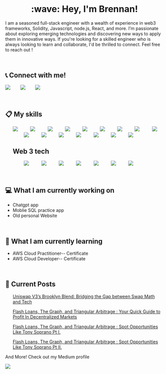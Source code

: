 

<br/>

<h1 align="center">
:wave: Hey, I'm Brennan!
</h1>
<p align="left">
I am a seasoned full-stack engineer with a wealth of experience in web3 frameworks, Solidity, Javascript, node.js, React, and more. I’m passionate about exploring emerging technologies and discovering new ways to apply them in innovative ways. If you're looking for a skilled engineer who is always looking to learn and collaborate, I'd be thrilled to connect. Feel free to reach out !
</p>


<br>


:telephone_receiver: Connect with me!
----

<p align="center">

[<img src="https://img.shields.io/badge/LinkedIn-0077B5?style=for-the-badge&logo=linkedin&logoColor=white" />](https://www.linkedin.com/in/brennan-skinner-642783a3/)&nbsp;&nbsp;&nbsp;&nbsp;&nbsp;&nbsp;&nbsp;&nbsp;[<img src="https://img.shields.io/badge/Medium-12100E?style=for-the-badge&logo=medium&logoColor=white" />](https://medium.com/@bgskinner3)&nbsp;&nbsp;&nbsp;&nbsp;&nbsp;&nbsp;&nbsp;&nbsp;[<img src="https://img.shields.io/badge/website-000000?style=for-the-badge&logo=About.me&logoColor=white"/>](https://brennan-skinner.onrender.com/)
</p>

</br>


:clipboard: My skills
-----
<ul>
<img src="https://img.shields.io/badge/go-%2300ADD8.svg?style=for-the-badge&logo=go&logoColor=white"/>
&nbsp;&nbsp;&nbsp;&nbsp;&nbsp;&nbsp;&nbsp;&nbsp;
<img src="https://img.shields.io/badge/Node.js-43853D?style=for-the-badge&logo=node.js&logoColor=white"/>
&nbsp;&nbsp;&nbsp;&nbsp;&nbsp;&nbsp;&nbsp;&nbsp;
<img src="https://img.shields.io/badge/JavaScript-F7DF1E?style=for-the-badge&logo=javascript&logoColor=black"/>
&nbsp;&nbsp;&nbsp;&nbsp;&nbsp;&nbsp;&nbsp;&nbsp;
<img src="https://img.shields.io/badge/CSS-239120?&style=for-the-badge&logo=css3&logoColor=white"/>
&nbsp;&nbsp;&nbsp;&nbsp;&nbsp;&nbsp;&nbsp;&nbsp;
<img src="https://img.shields.io/badge/HTML-239120?style=for-the-badge&logo=html5&logoColor=white"/>
&nbsp;&nbsp;&nbsp;&nbsp;&nbsp;&nbsp;&nbsp;&nbsp;
<img src="https://img.shields.io/badge/TypeScript-007ACC?style=for-the-badge&logo=typescript&logoColor=white"/>
&nbsp;&nbsp;&nbsp;&nbsp;&nbsp;&nbsp;&nbsp;&nbsp;
<img src="https://img.shields.io/badge/Markdown-000000?style=for-the-badge&logo=markdown&logoColor=white"/>
&nbsp;&nbsp;&nbsp;&nbsp;&nbsp;&nbsp;&nbsp;&nbsp;
<img src="https://img.shields.io/badge/React-20232A?style=for-the-badge&logo=react&logoColor=61DAFB"/>
&nbsp;&nbsp;&nbsp;&nbsp;&nbsp;&nbsp;&nbsp;&nbsp;
<img src="https://img.shields.io/badge/Express.js-404D59?style=for-the-badge"/>
&nbsp;&nbsp;&nbsp;&nbsp;&nbsp;&nbsp;&nbsp;&nbsp;
<img src="https://img.shields.io/badge/Redux-593D88?style=for-the-badge&logo=redux&logoColor=white"/>
&nbsp;&nbsp;&nbsp;&nbsp;&nbsp;&nbsp;&nbsp;&nbsp;
<img src="https://img.shields.io/badge/PostgreSQL-316192?style=for-the-badge&logo=postgresql&logoColor=white"/>
&nbsp;&nbsp;&nbsp;&nbsp;&nbsp;&nbsp;&nbsp;&nbsp;
<img src="https://img.shields.io/badge/sequelize-323330?style=for-the-badge&logo=sequelize&logoColor=blue"/>
&nbsp;&nbsp;&nbsp;&nbsp;&nbsp;&nbsp;&nbsp;&nbsp;
<img src="https://img.shields.io/badge/Heroku-430098?style=for-the-badge&logo=heroku&logoColor=white"/>
&nbsp;&nbsp;&nbsp;&nbsp;&nbsp;&nbsp;&nbsp;&nbsp;
<img src="https://img.shields.io/badge/Tailwind_CSS-38B2AC?style=for-the-badge&logo=tailwind-css&logoColor=white" />
&nbsp;&nbsp;&nbsp;&nbsp;&nbsp;&nbsp;&nbsp;&nbsp;
<img src="https://img.shields.io/badge/-GraphQL-E10098?style=for-the-badge&logo=graphql&logoColor=white"/>
&nbsp;&nbsp;&nbsp;&nbsp;&nbsp;&nbsp;&nbsp;&nbsp;
<img src="https://img.shields.io/badge/-ApolloGraphQL-311C87?style=for-the-badge&logo=apollo-graphql"/>
&nbsp;&nbsp;&nbsp;&nbsp;&nbsp;&nbsp;&nbsp;&nbsp;

</ul>

<ul>
<h2> Web 3 tech </h2>
&nbsp;&nbsp;&nbsp;&nbsp;&nbsp;&nbsp;&nbsp;&nbsp;
<img src="https://img.shields.io/badge/The%20Graph-Web3-blue"/>
&nbsp;&nbsp;&nbsp;&nbsp;&nbsp;&nbsp;&nbsp;&nbsp;
<img src="https://img.shields.io/badge/Solidity-%23363636.svg?style=for-the-badge&logo=solidity&logoColor=white"/>
&nbsp;&nbsp;&nbsp;&nbsp;&nbsp;&nbsp;&nbsp;&nbsp;
<img src="https://img.shields.io/badge/Ethers.js-Web3-blue" />
&nbsp;&nbsp;&nbsp;&nbsp;&nbsp;&nbsp;&nbsp;&nbsp;
<img src="https://img.shields.io/badge/Hardhat-Web3-blue"/>
&nbsp;&nbsp;&nbsp;&nbsp;&nbsp;&nbsp;&nbsp;&nbsp;
<img src="https://img.shields.io/badge/Flash%20Loans-Web3-blue"/>
&nbsp;&nbsp;&nbsp;&nbsp;&nbsp;&nbsp;&nbsp;&nbsp;
<img src="https://img.shields.io/badge/Truffle-Web3-blue"/>
&nbsp;&nbsp;&nbsp;&nbsp;&nbsp;&nbsp;&nbsp;&nbsp;
<img src="https://img.shields.io/badge/web3.js-F16822?style=for-the-badge&logo=web3.js&logoColor=white"/>
&nbsp;&nbsp;&nbsp;&nbsp;&nbsp;&nbsp;&nbsp;&nbsp;

</ul>

</br>

:computer: What I am currently working on 
-----

<ul>
<li> Chatgpt app </li>
<li> Moblie SQL practice app </li>
<li> Old personal Website </li>
</ul>

</br>

:seedling: What I am currently learning 
-----

<ul>
  <li> AWS Cloud Practitioner-- Certificate</li>
  <li> AWS Cloud Developer-- Certificate </li>
</ul>

</br>

:newspaper: Current Posts
-----
  
<ul>
  
 [Uniswap V3’s Brooklyn Blend: Bridging the Gap between Swap Math and Tech](https://medium.com/@bgskinner3/uniswap-v3s-brooklyn-blend-bridging-the-gap-between-swap-math-and-tech-e8aff317cb9c) 
  
  [Flash Loans, The Graph, and Triangular Arbitrage : Your Quick Guide to Profit In Decentralized Markets](https://medium.com/coinmonks/flash-loans-the-graph-and-triangular-arbitrage-your-quick-guide-to-profit-in-decentralized-2e1c03aec82)
  
  [Flash Loans, The Graph, and Triangular Arbitrage : Spot Opportunities Like Tony Soprano Pt I.](https://medium.com/coinmonks/flash-loans-the-graph-and-triangular-arbitrage-spot-opportunities-like-tony-soprano-pt-i-3ddc32a08aba)
  
 [Flash Loans, The Graph, and Triangular Arbitrage : Spot Opportunities Like Tony Soprano Pt II.](https://medium.com/coinmonks/flash-loans-the-graph-and-triangular-arbitrage-spot-opportunities-like-tony-soprano-pt-ii-d931cca210ce)
  


</ul>
  And More! Check out my Medium profile 
  
  [<img src="https://img.shields.io/badge/Medium-12100E?style=for-the-badge&logo=medium&logoColor=white" />](https://medium.com/@bgskinner3)



